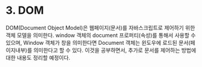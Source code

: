# 3. DOM

DOM(Document Object Model)은 웹페이지(문서)를 자바스크립트로 제어하기 위한 객체 모델을 의미한다. 
window 객체의 document 프로퍼티(속성)를 통해서 사용할 수 있으며, 
Window 객체가 창을 의미한다면 Document 객체는 윈도우에 로드된 문서(페이지내부)를 의미한다고 할 수 있다. 
이것을 공부하면서, 추가로 문서를 제어하는 방법에 대한 내용도 정리할 예정이다.
